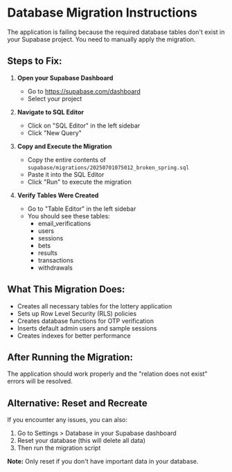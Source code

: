 # Database Migration Instructions

The application is failing because the required database tables don't exist in your Supabase project. You need to manually apply the migration.

## Steps to Fix:

1. **Open your Supabase Dashboard**
   - Go to https://supabase.com/dashboard
   - Select your project

2. **Navigate to SQL Editor**
   - Click on "SQL Editor" in the left sidebar
   - Click "New Query"

3. **Copy and Execute the Migration**
   - Copy the entire contents of `supabase/migrations/20250701075012_broken_spring.sql`
   - Paste it into the SQL Editor
   - Click "Run" to execute the migration

4. **Verify Tables Were Created**
   - Go to "Table Editor" in the left sidebar
   - You should see these tables:
     - email_verifications
     - users
     - sessions
     - bets
     - results
     - transactions
     - withdrawals

## What This Migration Does:

- Creates all necessary tables for the lottery application
- Sets up Row Level Security (RLS) policies
- Creates database functions for OTP verification
- Inserts default admin users and sample sessions
- Creates indexes for better performance

## After Running the Migration:

The application should work properly and the "relation does not exist" errors will be resolved.

## Alternative: Reset and Recreate

If you encounter any issues, you can also:
1. Go to Settings > Database in your Supabase dashboard
2. Reset your database (this will delete all data)
3. Then run the migration script

**Note:** Only reset if you don't have important data in your database.